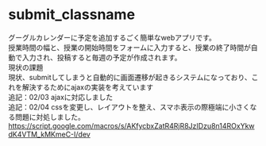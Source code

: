 # submit_classname  
グーグルカレンダーに予定を追加するごく簡単なwebアプリです。  
授業時間の幅と、授業の開始時間をフォームに入力すると、授業の終了時間が自動で入力され、投稿すると毎週の予定が作成されます。  
現状の課題  
現状、submitしてしまうと自動的に画面遷移が起きるシステムになっており、これを解決するためにajaxの実装を考えています  
追記：02/03 ajaxに対応しました  
追記：02/04 cssを変更し、レイアウトを整え、スマホ表示の際極端に小さくなる問題に対処しました。
<https://script.google.com/macros/s/AKfycbxZatR4RjR8JzIDzu8n14ROxYkwdK4VTM_kMKmeC-I/dev>
